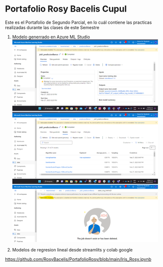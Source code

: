 # Portafolio Rosy Bacelis Cupul
Este es el Portafolio de Segundo Parcial, en lo cuál contiene las practicas realizadas durante las clases de este Semestre
1) Modelo generrado en Azure ML Studio
![Overiew](https://github.com/RosyBacelis/PortafolioRosy/blob/main/Azure%201.png)
![Overiew](https://github.com/RosyBacelis/PortafolioRosy/blob/main/azure2.png)
![Overiew](https://github.com/RosyBacelis/PortafolioRosy/blob/main/azure3.png)





4) Modelos de regresion lineal desde streamlits y colab google

https://github.com/RosyBacelis/PortafolioRosy/blob/main/Iris_Rosy.ipynb
